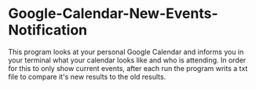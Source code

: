 # Google-Calendar-New-Events-Notification
This program looks at your personal Google Calendar and informs you in your terminal what your calendar looks like and who is attending.  In order for this to only show current events, after each run the program writs a txt file to compare it's new results to the old results.
